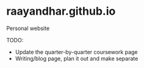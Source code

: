 # raayandhar.github.io
Personal website

TODO:
- Update the quarter-by-quarter coursework page
- Writing/blog page, plan it out and make separate
